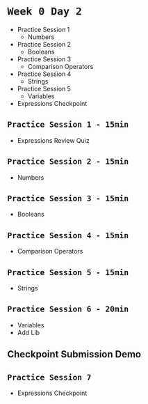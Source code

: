 # `Week 0 Day 2`

- Practice Session 1
  - Numbers
- Practice Session 2
  - Booleans
- Practice Session 3
  - Comparison Operators
- Practice Session 4
  - Strings
- Practice Session 5
  - Variables
- Expressions Checkpoint

## `Practice Session 1 - 15min`

- Expressions Review Quiz

## `Practice Session 2 - 15min`

- Numbers

## `Practice Session 3 - 15min`

- Booleans

## `Practice Session 4 - 15min`

- Comparison Operators

## `Practice Session 5 - 15min`

- Strings

## `Practice Session 6 - 20min`

- Variables
- Add Lib

## Checkpoint Submission Demo

## `Practice Session 7`

- Expressions Checkpoint
